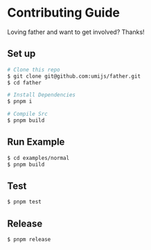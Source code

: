 # Contributing Guide

Loving father and want to get involved? Thanks!

## Set up

```bash
# Clone this repo
$ git clone git@github.com:umijs/father.git
$ cd father

# Install Dependencies
$ pnpm i

# Compile Src
$ pnpm build
```

## Run Example

```bash
$ cd examples/normal
$ pnpm build
```

## Test

```bash
$ pnpm test
```

## Release

```bash
$ pnpm release
```
